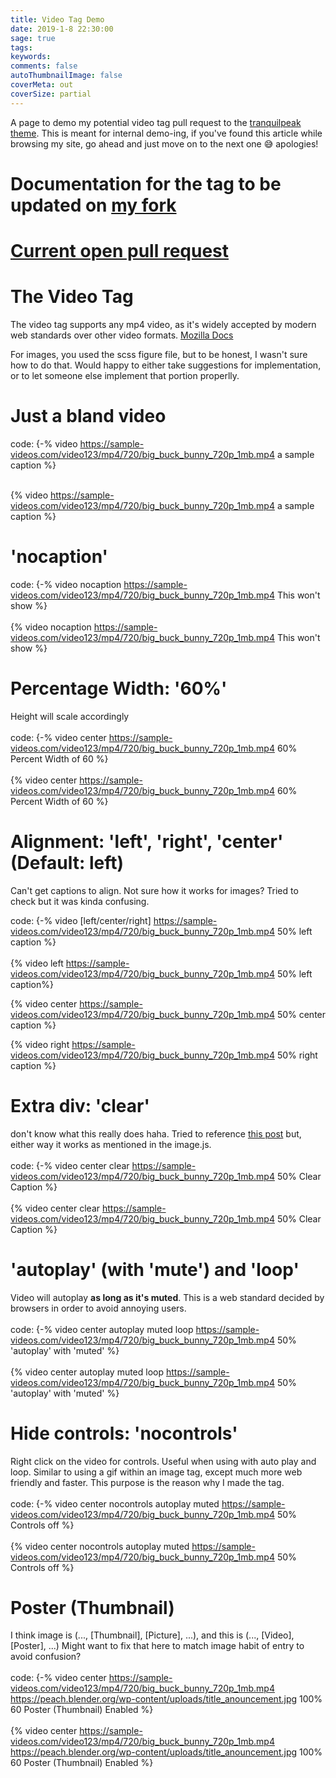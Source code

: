 ```yaml
---
title: Video Tag Demo
date: 2019-1-8 22:30:00
sage: true
tags:
keywords:
comments: false
autoThumbnailImage: false
coverMeta: out
coverSize: partial
---
```


A page to demo my potential video tag pull request to the [tranquilpeak theme](https://github.com/LouisBarranqueiro/hexo-theme-tranquilpeak/). 
This is meant for internal
demo-ing, if you've found this article while browsing my site,
go ahead and just move on to the next one 😅 apologies!
</br>
<!-- More -->
# Documentation for the tag to be updated on [my fork](https://github.com/bmitchinson/hexo-theme-tranquilpeak/blob/master/DOCUMENTATION.md#video)
# [Current open pull request](https://github.com/LouisBarranqueiro/hexo-theme-tranquilpeak/pull/522)

# The Video Tag
The video tag supports any mp4 video, as it's widely accepted by modern web
standards over other video formats. [Mozilla Docs](https://developer.mozilla.org/en-US/docs/Learn/HTML/Multimedia_and_embedding/Video_and_audio_content)
</br>

For images, you used the scss figure file, but to be honest, I wasn't sure how to do that. Would happy to either take suggestions for implementation, or to let someone else implement that portion properlly.

# Just a bland video
code:
{-% video https://sample-videos.com/video123/mp4/720/big_buck_bunny_720p_1mb.mp4 a sample caption %}
</br></br>

{% video https://sample-videos.com/video123/mp4/720/big_buck_bunny_720p_1mb.mp4 a sample caption %}

# 'nocaption'
code:
{-% video nocaption https://sample-videos.com/video123/mp4/720/big_buck_bunny_720p_1mb.mp4 This won't show %}
</br></br>
{% video nocaption https://sample-videos.com/video123/mp4/720/big_buck_bunny_720p_1mb.mp4 This won't show %}

# Percentage Width: '60%'
Height will scale accordingly
</br></br>
code:
{-% video center https://sample-videos.com/video123/mp4/720/big_buck_bunny_720p_1mb.mp4 
60% Percent Width of 60 %}
</br></br>
{% video center https://sample-videos.com/video123/mp4/720/big_buck_bunny_720p_1mb.mp4 
60% Percent Width of 60 %}

# Alignment: 'left', 'right', 'center' (Default: left)
Can't get captions to align. Not sure how it works for 
images? Tried to check but it was kinda confusing.
</br>

code:
{-% video [left/center/right] https://sample-videos.com/video123/mp4/720/big_buck_bunny_720p_1mb.mp4 50% left caption %}
</br></br>
{% video left https://sample-videos.com/video123/mp4/720/big_buck_bunny_720p_1mb.mp4 50% left caption%}

{% video center  https://sample-videos.com/video123/mp4/720/big_buck_bunny_720p_1mb.mp4 50% center caption %}

{% video right https://sample-videos.com/video123/mp4/720/big_buck_bunny_720p_1mb.mp4 50% right caption %}

# Extra div: 'clear'
don't know what this really does haha.
Tried to reference [this post](https://stackoverflow.com/questions/10184934/why-div-class-clear-div-is-used-after-multiple-floating-divs-in-a-containe) but, either way it works as mentioned in the image.js.
</br></br>
code:
{-% video center clear https://sample-videos.com/video123/mp4/720/big_buck_bunny_720p_1mb.mp4 50% Clear Caption %}
</br></br>
{% video center clear https://sample-videos.com/video123/mp4/720/big_buck_bunny_720p_1mb.mp4 50% Clear Caption %}

# 'autoplay' (with 'mute') and 'loop'
Video will autoplay **as long as it's muted**. This is a web standard decided by
browsers in order to avoid annoying users.</br></br>
code:
{-% video center autoplay muted loop https://sample-videos.com/video123/mp4/720/big_buck_bunny_720p_1mb.mp4 50% 'autoplay' with 'muted' %}
</br></br>
{% video center autoplay muted loop https://sample-videos.com/video123/mp4/720/big_buck_bunny_720p_1mb.mp4 50% 'autoplay' with 'muted' %}

# Hide controls: 'nocontrols'
Right click on the video for controls. Useful when using
with auto play and loop. Similar to using a gif within an image tag, except much more web friendly and faster.
This purpose is the reason why I made the tag.
</br></br>
code:
{-% video center nocontrols autoplay muted https://sample-videos.com/video123/mp4/720/big_buck_bunny_720p_1mb.mp4 50% 
Controls off %}
</br></br>
{% video center nocontrols autoplay muted https://sample-videos.com/video123/mp4/720/big_buck_bunny_720p_1mb.mp4 50% 
Controls off %}

# Poster (Thumbnail)
I think image is (..., [Thumbnail], [Picture], ...), and this is (..., [Video], [Poster], ...) Might want
to fix that here to match image habit of entry to avoid confusion?</br></br>
code:
{-% video center https://sample-videos.com/video123/mp4/720/big_buck_bunny_720p_1mb.mp4
https://peach.blender.org/wp-content/uploads/title_anouncement.jpg 100% 60 
Poster (Thumbnail) Enabled %}
</br></br>
{% video center https://sample-videos.com/video123/mp4/720/big_buck_bunny_720p_1mb.mp4
https://peach.blender.org/wp-content/uploads/title_anouncement.jpg 100% 60 
Poster (Thumbnail) Enabled %}